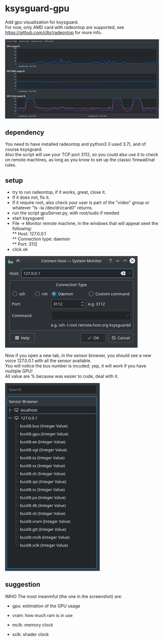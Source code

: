 # ksysguard-gpu
Add gpu visualization for ksysguard.  
For now, only AMD card with radeontop are supported, see https://github.com/clbr/radeontop for more info. 

![Example](Result.png?raw=true "example")

## dependency
You need to have installed radeontop and python3 (I used 3.7), and of course ksysguard.  
Also the script will use your TCP port 3112, so you could also use it to check on remote machines, as long as you know to set up the classic firewall/nat rules.

## setup
* try to run radeontop, if it works, great, close it. 
* If it does not, fix it. 
* If it require root, also check your user is part of the "video" group or whatever "ls -la /dev/dri/card0" returns.
* run the script gpuServer.py, with root/sudo if needed
* start ksysguard
* File -> Monitor remote machine, in the windows that will appeat sewt the following:  
** Host: 127.0.0.1  
** Connection type: daemon  
** Port: 3112  
* click ok

![Monitor remote machine in all its glory](Connect%20Host.png?raw=true "Monitor remote machine")

Now if you open a new tab, in the sensor browser, you should see a new voice 127.0.0.1 with all the sensor available.  
You will notice the bus number is incuded; yep, it will work if you have multiple GPU!  
All value are % because was easier to code, deal with it.  

![The list of the sensors](Sensors%20List.png?raw=true "Sensor list example")

## suggestion

IMHO The most meaninful (the one in the screenshot) are:

- gpu: estimation of the GPU usage

- vram: how much ram is in use

- mclk: memory clock
- sclk: shader clock

